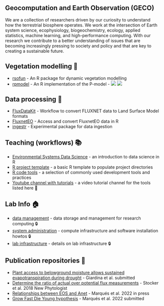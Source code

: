 ## Geocomputation and Earth Observation (GECO)

We are a collection of researchers driven by our curiosity to understand how the terrestrial biosphere operates. We work at the intersection of Earth system science, ecophysiology, biogeochemistry, ecology, applied statistics, machine learning, and high-performance computing. With our research we contribute to a better understanding of issues that are becoming increasingly pressing to society and policy and that are key to creating a sustainable future.

## Vegetation modelling :deciduous_tree:

- [rsofun](https://github.com/computationales/rsofun) - An R package for dynamic vegetation modelling
- [rpmodel](https://github.com/computationales/rpmodel) -  An R implementation of the P-model - ![](https://cranlogs.r-pkg.org/badges/grand-total/rpmodel) ![](https://www.r-pkg.org/badges/version/rpmodel)

## Data processing :floppy_disk:

- [FluxDataKit](https://github.com/computationales/FluxDataKit) - Workflow to convert FLUXNET data to Land Surface Model formats
- [FluxnetEO](https://github.com/computationales/FluxnetEO) - Access and convert FluxnetEO data in R
- [ingestr](https://github.com/computationales/ingestr) - Experimental package for data ingestion

## Teaching (workflows) :books:

- [Environmental Systems Data Science](https://computationales.github.io/esds_book/) - an introduction to data science in R
- [R project template](https://github.com/computationales/R_proj_template) - a basic R template to populate project directories
- [R code tools](https://github.com/computationales/R_code_tools) - a selection of commonly used development tools and practices
- [Youtube channel with tutorials](https://www.youtube.com/@geco-group) - a video tutorial channel for the tools listed here :movie_camera:

## Lab Info :house:

- [data management](https://github.com/computationales/data_management) - data storage and management for research computing :lock:
- [system administration](https://github.com/computationales/system_administration) - compute infrastructure and software installation howtos :lock:
- [lab infrastructure](https://github.com/computationales/lab_infrastructure) - details on lab infrastructure :lock:

## Publication repositories :pencil:

- [Plant access to belowground moisture allows sustained evapotranspiration during drought](https://github.com/computationales/fET) - Giardina et al. submitted
- [Determine the ratio of actual over potential flux measurements](https://github.com/computationales/fvar) - Stocker et al. 2018 New Phytologist
- [Relationships between EOS and Anet](https://github.com/computationales/phenoEOS) - Marqués et al. 2022 in press
- [Grow Fast Die Young hypothesis](https://github.com/computationales/GFDY) - Marqués et al. 2022 submitted

